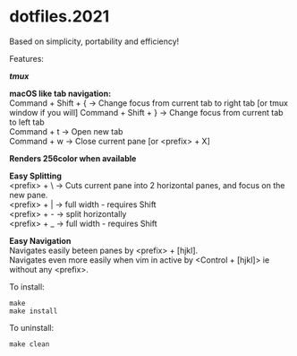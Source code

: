 # dotfiles.2021
Based on simplicity, portability and efficiency!

Features:

***tmux***

**macOS like tab navigation:**  
Command + Shift + { -> Change focus from current tab to right tab [or tmux window if you will]
Command + Shift + } -> Change focus from current tab to left tab  
Command + t         -> Open new tab  
Command + w         -> Close current pane [or \<prefix\> + X]  

**Renders 256color when available**  
  
**Easy Splitting**  
  \<prefix\> + \ -> Cuts current pane into 2 horizontal panes, and focus on the new pane.  
  \<prefix\> + | -> full width - requires Shift  
  \<prefix\> + - -> split horizontally  
  \<prefix\> + _ -> full width - requires Shift  
  
**Easy Navigation**  
Navigates easily beteen panes by \<prefix\> + [hjkl].  
Navigates even more easily when vim in active by <Control + [hjkl]> ie without any \<prefix\>.  
  
 

To install:
```
make
make install
```

To uninstall:
```
make clean
```

